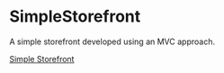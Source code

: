 # SimpleStorefront
A simple storefront developed using an MVC approach.

[Simple Storefront](https://github.com/amclees/SimpleStorefront)
